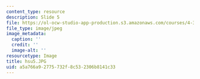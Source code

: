 ```yaml
---
content_type: resource
description: Slide 5
file: https://ol-ocw-studio-app-production.s3.amazonaws.com/courses/4-341-introduction-to-photography-fall-2002/a5a766a92775732f8c532306b8141c33_hsu5.JPG
file_type: image/jpeg
image_metadata:
  caption: ''
  credit: ''
  image-alt: ''
resourcetype: Image
title: hsu5.JPG
uid: a5a766a9-2775-732f-8c53-2306b8141c33
---
```

